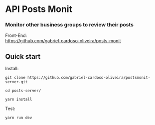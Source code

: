 # API Posts Monit

### Monitor other business groups to review their posts

Front-End:<br />
https://github.com/gabriel-cardoso-oliveira/posts-monit<br />

## Quick start

Install:

```
git clone https://github.com/gabriel-cardoso-oliveira/postsmonit-server.git
```
```
cd posts-server/
```
```
yarn install
```

Test:

```
yarn run dev
```
